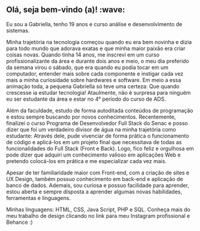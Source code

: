 <h2>Olá, seja bem-vindo (a)! :wave:</h2>

Eu sou a Gabriella, tenho 19 anos e curso análise e desenvolvimento de sistemas. 

Minha trajetória na tecnologia começou quando eu era bem novinha e dizia para todo mundo que adorava exatas e que minha maior paixão era criar coisas novas. Quando tinha 14 anos, me inscrevi em 
um curso profissionalizante da área e durante dois anos e meio, o meu dia preferido da semana virou o sábado, que era quando eu podia tocar em um computador, entender mais sobre cada componente
e instigar cada vez mais a minha curiosidade sobre hardwares e software. Em meio a essa animação toda, a pequena Gabriella só teve uma certeza: Que quando crescesse ia estudar tecnologia!
Ataulmente, não é surpresa para ninguém eu ser estudante da área e estar no 4° período do curso de ADS. 

Além da faculdade, estudo de forma autoditada conteúdos de programação e estou sempre buscando por novos conhecimentos. Recentemente, finalizei o curso Programa de Desenvolvedor Full Stack do Senac 
e posso dizer que foi um verdadeiro divisor de água na minha trajetória como estudante: Através dele, pude vivenciar de forma prática o funcionamento de código e aplicá-los em um projeto final que necessitava de todas as funcionalidades do Full Stack (Front e Back). Logo, fico feliz e orgulhosa em pode dizer que adquiri um conhecimento valioso em aplicações Web e pretendo colocá-los em prática e me especializar 
cada vez mais. 

Apesar de ter familiaridade maior com Front-end, com a criação de sites e UX Design, também possuo conhecimento em back-end e aplicação de banco de dados.
Ademais, sou curiosa e possuo facilidade para aprender, estou aberta e sempre disposta a aprender 
algumas novas habilidades, ferramentas e linguagens. 

Minhas linguagens: HTML, CSS, Java Script, PHP e SQL.
Conheça mais do meu trabalho de design clicando no link para meu Instagram profissional e Behance :)
